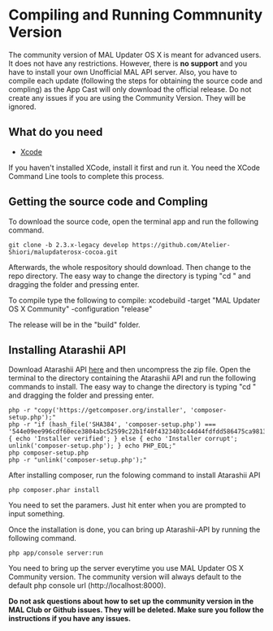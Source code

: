 # Compiling and Running Commnunity Version

The community version of MAL Updater OS X is meant for advanced users. It does not have any restrictions. However, there is **no support** and you have to install your own Unofficial MAL API server. Also, you have to compile each update (following the steps for obtaining the source code and compling) as the App Cast will only download the official release. Do not create any issues if you are using the Community Version. They will be ignored.

## What do you need
* [Xcode](https://developer.apple.com/xcode/) 

If you haven't installed XCode, install it first and run it. You need the XCode Command Line tools to complete this process.

## Getting the source code and Compling
To download the source code, open the terminal app and run the following command.

```git clone -b 2.3.x-legacy develop https://github.com/Atelier-Shiori/malupdaterosx-cocoa.git ```

Afterwards, the whole respository should download. Then change to the repo directory. The easy way to change the directory is typing "cd " and dragging the folder and pressing enter.

To compile type the following to compile:
xcodebuild -target "MAL Updater OS X Community" -configuration "release"

The release will be in the "build" folder.

## Installing Atarashii API 
Download Atarashii API [here](https://bitbucket.org/animeneko/atarashii-api/downloads/?tab=branches) and then uncompress the zip file. Open the terminal to the directory containing the Atarashii API and run the following commands to install. The easy way to change the directory is typing "cd " and dragging the folder and pressing enter.

```shell
php -r "copy('https://getcomposer.org/installer', 'composer-setup.php');"
php -r "if (hash_file('SHA384', 'composer-setup.php') === '544e09ee996cdf60ece3804abc52599c22b1f40f4323403c44d44fdfdd586475ca9813a858088ffbc1f233e9b180f061') { echo 'Installer verified'; } else { echo 'Installer corrupt'; unlink('composer-setup.php'); } echo PHP_EOL;"
php composer-setup.php
php -r "unlink('composer-setup.php');"
```

After installing composer, run the folowing command to install Atarashii API
```shell
php composer.phar install
```

You need to set the paramers. Just hit enter when you are prompted to input something. 

Once the installation is done, you can bring up Atarashii-API by running the following command.

```shell
php app/console server:run
```

You need to bring up the server everytime you use MAL Updater OS X Community version. The community version will always default to the default php console url (http://localhost:8000).

**Do not ask questions about how to set up the community version in the MAL Club or Github issues. They will be deleted. Make sure you follow the instructions if you have any issues.**
